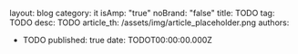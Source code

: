 



layout: blog
category: it
isAmp: "true"
noBrand: "false"
title: TODO
tag: TODO
desc: TODO
article_th: /assets/img/article_placeholder.png
authors:
  - TODO
published: true
date: TODOT00:00:00.000Z
